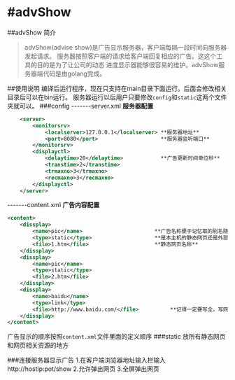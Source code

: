 #advShow
=======

##advShow 简介
> advShow(advise show)是广告显示服务器，客户端每隔一段时间向服务器发起请求。
服务器按照客户端的请求给客户端回复相应的广告。这这个工具的目的是为了让公司的动态
进度显示器能够很容易的维护。advShow服务器端代码是由golang完成。

##使用说明
编译后运行程序，现在只支持在main目录下面运行。后面会修改相关目录后可以在bin运行。
服务器运行以后用户只要修改`config`和`static`这两个文件夹就可以。
###config
-------server.xml                                **服务器配置**
```xml
	<server>
	    <monitorsrv>
	        <localserver>127.0.0.1</localserver> **服务器地址**
	        <port>8080</port>                    **服务器监听端口**
	    </monitorsrv>
	    <displayctl>
	        <delaytime>20</delaytime>            **广告更新时间单位秒**
	        <transtime>2</transtime>     
	        <trmaxno>3</trmaxno>
	        <recmaxno>3</recmaxno>
	    </displayctl>
	</server>
```

-------content.xml 								**广告内容配置**
```xml
<content>
	<dissplay>
		<name>pic</name>                       **广告名称便于记忆取的别名随便取**
		<type>static</type>                    **是本主机的静态网页还是外部网页。static表示是今天网页，link表示是外部网页。**
		<file>1.htm</file>                     **静态网页名称**
	</dissplay>
	<dissplay>
		<name>pic</name>
		<type>static</type>
		<file>2.htm</file>
	</dissplay>
	<dissplay>
		<name>baidu</name>
		<type>link</type>
		<file>http://www.baidu.com/</file>          **记得一定要写全，写网整的地址连接，如果不是完整的连接会被浏览器误认为是本地今天链接。其实也可以修改代码支持。**
	</dissplay>
</content>
```
广告显示的顺序按照`content.xml`文件里面的定义顺序
###static
放所有静态网页和网页相关资源的地方

###连接服务器显示广告
1.在客户端浏览器地址输入栏输入http://hostip:pot/show
2.允许弹出网页
3.全屏弹出网页



